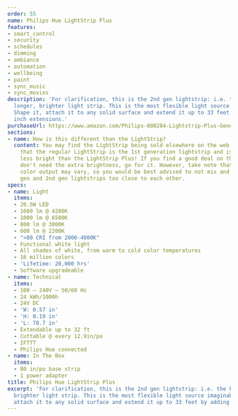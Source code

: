 ```yaml
---
order: 55
name: Philips Hue LightStrip Plus
features:
- smart_control
- security
- schedules
- dimming
- ambiance
- automation
- wellbeing
- paint
- sync_music
- sync_movies
description: 'For clarification, this is the 2nd gen lightstrip: i.e. the better,
  longer, brighter light strip. This is the most flexible light source imaginable.
  Shape it, attach it to any solid surface and extend it up to 33 feet by adding 40
  inch extensions.'
purchaseUrl: https://www.amazon.com/Philips-800284-Lightstrip-Plus-Generation/dp/B014H2OXYU?tag=meethue-20
sections:
- name: How is this different than the LightStrip?
  content: You may find the LightStrip being sold elsewhere on the web, but be warned
    that the regular LightStrip is the 1st generation lightstrip and is considerably
    less bright than the LightStrip Plus! If you find a good deal on the 1st gen and
    don't need the extra brightness, go for it. However, take note that the exact
    color output may vary, so you would be best advised to not mix and match the 1st
    gen and 2nd gen lightstrips too close to each other.
specs:
- name: Light
  items:
  - 20.5W LED
  - 1600 lm @ 4200K
  - 1000 lm @ 6500K
  - 800 lm @ 3000K
  - 600 lm @ 2200K
  - ">80 CRI from 2000-4000K"
  - Functional white light
  - All shades of white, from warm to cold color temperatures
  - 16 million colors
  - 'Lifetime: 20,000 hrs'
  - Software upgradeable
- name: Technical
  items:
  - 100 – 240V – 50/60 Hz
  - 24 kWh/1000h
  - 24V DC
  - 'W: 0.57 in'
  - 'H: 0.19 in'
  - 'L: 78.7 in'
  - Extendable up to 32 ft
  - Cuttable @ every 12.9in/po
  - IFTTT
  - Philips Hue connected
- name: In The Box
  items:
  - 80 in/po base strip
  - 1 power adapter
title: Philips Hue LightStrip Plus
excerpt: 'For clarification, this is the 2nd gen lightstrip: i.e. the better, longer,
  brighter light strip. This is the most flexible light source imaginable. Shape it,
  attach it to any solid surface and extend it up to 33 feet by adding 40 inch extensions.'
---
```

